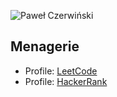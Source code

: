 ![Paweł Czerwiński](https://raw.githubusercontent.com/samsisle/menagerie/master/raw/pawel-czerwinski-pRSHSA2H_QU-unsplash.jpg)

## Menagerie

- Profile: [LeetCode](https://leetcode.com/samsisle/)
- Profile: [HackerRank](https://www.hackerrank.com/samsisle)
